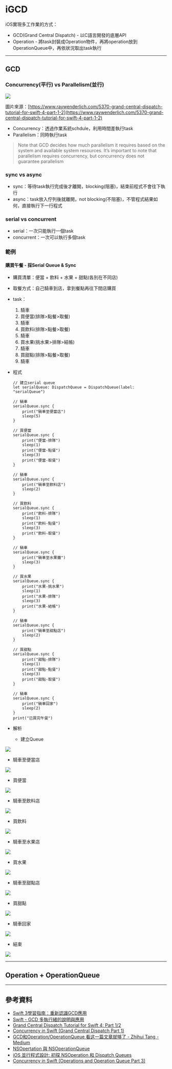 # iGCD

iOS實現多工作業的方式：
- GCD(Grand Central Dispatch) - 以C語言開發的底層API
- Operation - 將task封裝成Operation物件，再將operation放到OperationQueue中，再依狀況取出task執行

---

## GCD

### Concurrency(平行) vs Parallelism(並行)

![](./images/Concurrency_vs_Parallelism.png)

圖片來源：[https://www.raywenderlich.com/5370-grand-central-dispatch-tutorial-for-swift-4-part-1-2](https://www.raywenderlich.com/5370-grand-central-dispatch-tutorial-for-swift-4-part-1-2)

- Concurrency：透過作業系統schdule，利用時間差執行task
- Parallelism：同時執行task
> Note that GCD decides how much parallelism it requires based on the system and available system resources. It’s important to note that parallelism requires concurrency, but concurrency does not guarantee parallelism

### sync vs async
- sync：等待task執行完成後才離開，blocking(阻塞)，結束前程式不會往下執行
- async：task放入佇列後就離開，not blocking(不阻塞)，不管程式結果如何，直接執行下一行程式

### serial vs concurrent
- serial：一次只能執行一個task
- concurrent：一次可以執行多個task

### 範例

#### 購買午餐 - 採Serial Queue & Sync
- 購買清單：便當 + 飲料 + 水果 + 甜點(各別在不同店)
- 取餐方式：自己騎車到店，拿到餐點再往下間店購買
- task：
  1. 騎車 
  2. 買便當(排隊>點餐>取餐) 
  3. 騎車 
  4. 買飲料(排隊>點餐>取餐) 
  5. 騎車 
  6. 買水果(挑水果>排隊>結帳) 
  7. 騎車 
  8. 買甜點(排隊>點餐>取餐) 
  9. 騎車
- 程式

      // 建立serial queue
      let serialQueue: DispatchQueue = DispatchQueue(label: "serialQueue")

      // 騎車
      serialQueue.sync {
          print("騎車至便當店")
          sleep(5)
      }

      // 買便當
      serialQueue.sync {
          print("便當-排隊")
          sleep(1)
          print("便當-點餐")
          sleep(3)
          print("便當-取餐")
      }

      // 騎車
      serialQueue.sync {
          print("騎車至飲料店")
          sleep(2)
      }

      // 買飲料
      serialQueue.sync {
          print("飲料-排隊")
          sleep(1)
          print("飲料-點餐")
          sleep(3)
          print("飲料-取餐")
      }

      // 騎車
      serialQueue.sync {
          print("騎車至水果攤")
          sleep(3)
      }

      // 買水果
      serialQueue.sync {
          print("水果-挑水果")
          sleep(1)
          print("水果-排隊")
          sleep(3)
          print("水果-結帳")
      }

      // 騎車
      serialQueue.sync {
          print("騎車至甜點店")
          sleep(2)
      }

      // 買甜點
      serialQueue.sync {
          print("甜點-排隊")
          sleep(1)
          print("甜點-點餐")
          sleep(3)
          print("甜點-取餐")
      }

      // 騎車
      serialQueue.sync {
          print("騎車回家")
          sleep(2)
      }
      print("已買完午餐")

- 解析
  - 建立Queue
  
![](./images/1SerialQueueWithSync.gif)

  - 騎車至便當店
  
![](./images/2SerialQueueWithSync.gif)

  - 買便當

![](./images/3SerialQueueWithSync.gif)

  - 騎車至飲料店

![](./images/4SerialQueueWithSync.gif)

  - 買飲料

![](./images/5SerialQueueWithSync.gif)

  - 騎車至水果店

![](./images/6SerialQueueWithSync.gif)

  - 買水果

![](./images/7SerialQueueWithSync.gif)

  - 騎車至甜點店

![](./images/8SerialQueueWithSync.gif)

  - 買甜點

![](./images/9SerialQueueWithSync.gif)

  - 騎車回家

![](./images/10SerialQueueWithSync.gif)

  - 結束

![](./images/11SerialQueueWithSync.gif)  

---
## Operation + OperationQueue

---
## 參考資料
  - [Swift 3學習指南：重新認識GCD應用](https://www.appcoda.com.tw/grand-central-dispatch/)
  - [Swift - GCD 多執行緒的說明與應用](https://medium.com/@mikru168/ios-gcd多執行緒的說明與應用-c69a68d01da1)
  - [Grand Central Dispatch Tutorial for Swift 4: Part 1/2
  ](https://www.raywenderlich.com/5370-grand-central-dispatch-tutorial-for-swift-4-part-1-2)
  - [Concurrency in Swift (Grand Central Dispatch Part 1)](https://medium.com/@aliakhtar_16369/concurrency-in-swift-grand-central-dispatch-part-1-945ff05e8863)
  - [GCD和Operation/OperationQueue 看这一篇文章就够了 - Zhihui Tang - Medium](https://medium.com/@crafttang/gcd和operation-operationqueue-看这一篇文章就够了-f38d50521543)
  - [NSOpertation 與 NSOperationQueue](https://zonble.gitbooks.io/kkbox-ios-dev/threading/nsoperation_and_nsoperationqueue.html)
  - [iOS 並行程式設計: 初探 NSOperation 和 Dispatch Queues](https://www.appcoda.com.tw/ios-concurrency/)
  - [Concurrency in Swift (Operations and Operation Queue Part 3)](https://medium.com/@aliakhtar_16369/concurrency-in-swift-operations-and-operation-queue-part-3-a108fbe27d61)
